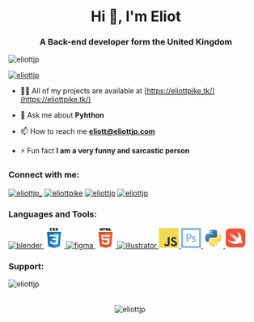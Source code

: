 <h1 align="center">Hi 👋, I'm Eliot</h1>
<h3 align="center">A Back-end developer form the United Kingdom</h3>

<p align="left"> <img src="https://komarev.com/ghpvc/?username=eliottjp&label=Profile%20views&color=0e75b6&style=flat" alt="eliottjp" /> </p>

<p align="left"> <a href="https://github.com/ryo-ma/github-profile-trophy"><img src="https://github-profile-trophy.vercel.app/?username=eliottjp" alt="eliottjp" /></a> </p>

- 👨‍💻 All of my projects are available at [https://eliottpike.tk/](https://eliottpike.tk/)

- 💬 Ask me about **Pyhthon**

- 📫 How to reach me **eliott@eliottjp.com**

- ⚡ Fun fact **I am a very funny and sarcastic person**

<h3 align="left">Connect with me:</h3>
<p align="left">
<a href="https://twitter.com/eliottjp_" target="blank"><img align="center" src="https://raw.githubusercontent.com/rahuldkjain/github-profile-readme-generator/master/src/images/icons/Social/twitter.svg" alt="eliottjp_" height="30" width="40" /></a>
<a href="https://fb.com/eliottpike" target="blank"><img align="center" src="https://raw.githubusercontent.com/rahuldkjain/github-profile-readme-generator/master/src/images/icons/Social/facebook.svg" alt="eliottpike" height="30" width="40" /></a>
<a href="https://instagram.com/eliottjp" target="blank"><img align="center" src="https://raw.githubusercontent.com/rahuldkjain/github-profile-readme-generator/master/src/images/icons/Social/instagram.svg" alt="eliottjp" height="30" width="40" /></a>
<a href="https://www.youtube.com/c/eliottjp" target="blank"><img align="center" src="https://raw.githubusercontent.com/rahuldkjain/github-profile-readme-generator/master/src/images/icons/Social/youtube.svg" alt="eliottjp" height="30" width="40" /></a>
</p>

<h3 align="left">Languages and Tools:</h3>
<p align="left"> <a href="https://www.blender.org/" target="_blank" rel="noreferrer"> <img src="https://download.blender.org/branding/community/blender_community_badge_white.svg" alt="blender" width="40" height="40"/> </a> <a href="https://www.w3schools.com/css/" target="_blank" rel="noreferrer"> <img src="https://raw.githubusercontent.com/devicons/devicon/master/icons/css3/css3-original-wordmark.svg" alt="css3" width="40" height="40"/> </a> <a href="https://www.figma.com/" target="_blank" rel="noreferrer"> <img src="https://www.vectorlogo.zone/logos/figma/figma-icon.svg" alt="figma" width="40" height="40"/> </a> <a href="https://www.w3.org/html/" target="_blank" rel="noreferrer"> <img src="https://raw.githubusercontent.com/devicons/devicon/master/icons/html5/html5-original-wordmark.svg" alt="html5" width="40" height="40"/> </a> <a href="https://www.adobe.com/in/products/illustrator.html" target="_blank" rel="noreferrer"> <img src="https://www.vectorlogo.zone/logos/adobe_illustrator/adobe_illustrator-icon.svg" alt="illustrator" width="40" height="40"/> </a> <a href="https://developer.mozilla.org/en-US/docs/Web/JavaScript" target="_blank" rel="noreferrer"> <img src="https://raw.githubusercontent.com/devicons/devicon/master/icons/javascript/javascript-original.svg" alt="javascript" width="40" height="40"/> </a> <a href="https://www.photoshop.com/en" target="_blank" rel="noreferrer"> <img src="https://raw.githubusercontent.com/devicons/devicon/master/icons/photoshop/photoshop-line.svg" alt="photoshop" width="40" height="40"/> </a> <a href="https://www.python.org" target="_blank" rel="noreferrer"> <img src="https://raw.githubusercontent.com/devicons/devicon/master/icons/python/python-original.svg" alt="python" width="40" height="40"/> </a> <a href="https://developer.apple.com/swift/" target="_blank" rel="noreferrer"> <img src="https://raw.githubusercontent.com/devicons/devicon/master/icons/swift/swift-original.svg" alt="swift" width="40" height="40"/> </a> </p>

<h3 align="left">Support:</h3>
<p><a href="https://www.buymeacoffee.com/eliottjp"> <img align="left" src="https://cdn.buymeacoffee.com/buttons/v2/default-yellow.png" height="50" width="210" alt="eliottjp" /></a></p><br><br>

<p><img align="center" src="https://github-readme-streak-stats.herokuapp.com/?user=eliottjp&" alt="eliottjp" /></p>
